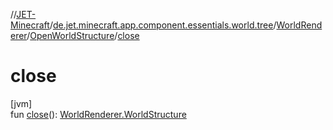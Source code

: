 //[JET-Minecraft](../../../../index.md)/[de.jet.minecraft.app.component.essentials.world.tree](../../index.md)/[WorldRenderer](../index.md)/[OpenWorldStructure](index.md)/[close](close.md)

# close

[jvm]\
fun [close](close.md)(): [WorldRenderer.WorldStructure](../-world-structure/index.md)
